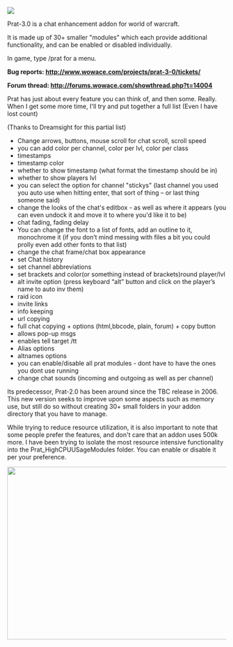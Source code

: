<a href="https://travis-ci.org/sylvanaar/prat-3-0" ><img src="https://travis-ci.org/sylvanaar/prat-3-0.svg?branch=master" /></a>

<p>Prat-3.0 is a chat enhancement addon for world of warcraft.</p>
<p>It is made up of 30+ smaller "modules" which each provide additional functionality, and can be enabled or disabled individually.</p>
<p>In game, type /prat for a menu.</p>
<p><strong>Bug reports: <a href="http://www.wowace.com/projects/prat-3-0/tickets/">http://www.wowace.com/projects/prat-3-0/tickets/</a></strong></p>
<p><strong>Forum thread: <a href="http://forums.wowace.com/showthread.php?t=14004">http://forums.wowace.com/showthread.php?t=14004</a></strong></p>
<p>Prat has just about every feature you can think of, and then some. Really. When I get some more time, I'll try and put together a full list (Even I have lost count)</p>
<p>(Thanks to Dreamsight for this partial list)</p>
<ul>
<li>Change arrows, buttons, mouse scroll for chat scroll, scroll speed</li>
<li>you can add color per channel, color per lvl, color per class</li>
<li>timestamps</li>
<li>timestamp color</li>
<li>whether to show timestamp (what format the timestamp should be in)</li>
<li>whether to show players lvl</li>
<li>you can select the option for channel "stickys" (last channel you used you auto use when hitting enter, that sort of thing &ndash; or last thing someone said)</li>
<li>change the looks of the chat's editbox - as well as where it appears (you can even undock it and move it to where you'd like it to be)</li>
<li>chat fading, fading delay</li>
<li>You can change the font to a list of fonts, add an outline to it, monochrome it (if you don&rsquo;t mind messing with files a bit you could prolly even add other fonts to that list)</li>
<li>change the chat frame/chat box appearance</li>
<li>set Chat history</li>
<li>set channel abbreviations</li>
<li>set brackets and color(or something instead of brackets)round player/lvl</li>
<li>alt invite option (press keyboard &ldquo;alt&rdquo; button and click on the player&rsquo;s name to auto inv them)</li>
<li>raid icon</li>
<li>invite links</li>
<li>info keeping</li>
<li>url copying</li>
<li>full chat copying + options (html,bbcode, plain, forum) + copy button</li>
<li>allows pop-up msgs</li>
<li>enables tell target /tt</li>
<li>Alias options</li>
<li>altnames options</li>
<li>you can enable/disable all prat modules - dont have to have the ones you dont use running</li>
<li>change chat sounds (incoming and outgoing as well as per channel)</li>
</ul>
<p>Its predecessor, Prat-2.0 has been around since the TBC release in 2006. This new version seeks to improve upon some aspects such as memory use, but still do so without creating 30+ small folders in your addon directory that you have to manage.</p>
<p>While trying to reduce resource utilization, it is also important to note that some people prefer the features, and don't care that an addon uses 500k more. I have been trying to isolate the most resource intensive functionality into the Prat_HighCPUUSageModules folder. You can enable or disable it per your preference.</p>
<p><img src="https://media-curse.cursecdn.com/attachments/209/268/c2173249c513f495654161128dd4cabd.jpg" alt="" width="673" height="396" /></p>
